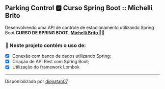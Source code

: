 <h2>
Parking Control 🅿️ Curso Spring Boot :: Michelli Brito
</h2>

<p>Desenvolvendo uma API de controle de estacionamento utilizando Spring Boot <strong>CURSO DE SPRING BOOT</strong>.
<strong> <a href="https://www.michellibrito.com/"> Michelli Brito  </a>
</strong> 🧡💛

<h3>
🛑 Neste projeto contém o uso de:
</h3>

- [x] Conexão com banco de dados utilizando Spring;
- [x] Criação de API Rest com Spring Boot;
- [x] Utilização do framework Lombok

------------

Disponibilizado por [dionatan07](https://www.linkedin.com/in/dionatandeandrade/ "LinkedIn").
